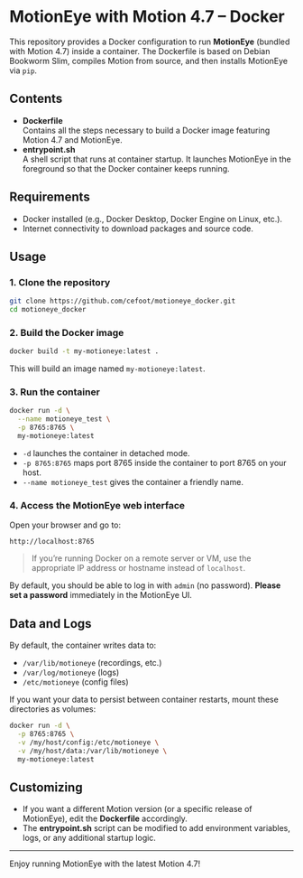 
# MotionEye with Motion 4.7 – Docker

This repository provides a Docker configuration to run **MotionEye** (bundled with Motion 4.7) inside a container. The Dockerfile is based on Debian Bookworm Slim, compiles Motion from source, and then installs MotionEye via `pip`.

## Contents

- **Dockerfile**  
  Contains all the steps necessary to build a Docker image featuring Motion 4.7 and MotionEye.  
- **entrypoint.sh**  
  A shell script that runs at container startup. It launches MotionEye in the foreground so that the Docker container keeps running.

## Requirements

- Docker installed (e.g., Docker Desktop, Docker Engine on Linux, etc.).
- Internet connectivity to download packages and source code.

## Usage

### 1. Clone the repository

```bash
git clone https://github.com/cefoot/motioneye_docker.git
cd motioneye_docker
```

### 2. Build the Docker image

```bash
docker build -t my-motioneye:latest .
```

This will build an image named `my-motioneye:latest`.

### 3. Run the container

```bash
docker run -d \
  --name motioneye_test \
  -p 8765:8765 \
  my-motioneye:latest
```

- `-d` launches the container in detached mode.  
- `-p 8765:8765` maps port 8765 inside the container to port 8765 on your host.  
- `--name motioneye_test` gives the container a friendly name.

### 4. Access the MotionEye web interface

Open your browser and go to:

```
http://localhost:8765
```

> If you’re running Docker on a remote server or VM, use the appropriate IP address or hostname instead of `localhost`.

By default, you should be able to log in with `admin` (no password). **Please set a password** immediately in the MotionEye UI.

## Data and Logs

By default, the container writes data to:
- `/var/lib/motioneye` (recordings, etc.)
- `/var/log/motioneye` (logs)
- `/etc/motioneye` (config files)

If you want your data to persist between container restarts, mount these directories as volumes:

```bash
docker run -d \
  -p 8765:8765 \
  -v /my/host/config:/etc/motioneye \
  -v /my/host/data:/var/lib/motioneye \
  my-motioneye:latest
```

## Customizing

- If you want a different Motion version (or a specific release of MotionEye), edit the **Dockerfile** accordingly.
- The **entrypoint.sh** script can be modified to add environment variables, logs, or any additional startup logic.

---

Enjoy running MotionEye with the latest Motion 4.7!
